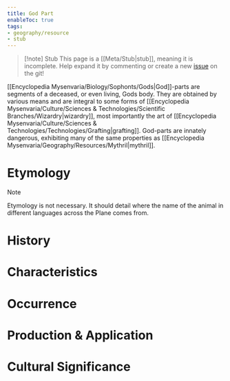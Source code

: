 ```yaml
---
title: God Part
enableToc: true
tags:
- geography/resource
- stub
---
```


> [!note] Stub
> This page is a [[Meta/Stub|stub]], meaning it is incomplete. Help expand it by commenting or create a new [issue](https://github.com/RagtimeGal/quartz--encyclopedia-mysenvaria/issues/new/choose) on the git!


[[Encyclopedia Mysenvaria/Biology/Sophonts/Gods|God]]-parts are segments of a deceased, or even living, Gods body. They are obtained by various means and are integral to some forms of [[Encyclopedia Mysenvaria/Culture/Sciences & Technologies/Scientific Branches/Wizardry|wizardry]], most importantly the art of [[Encyclopedia Mysenvaria/Culture/Sciences & Technologies/Technologies/Grafting|grafting]]. God-parts are innately dangerous, exhibiting many of the same properties as [[Encyclopedia Mysenvaria/Geography/Resources/Mythril|mythril]]. 
# Etymology

> [!note]
> Etymology is not necessary. It should detail where the name of the animal in different languages across the Plane comes from.


# History

# Characteristics

# Occurrence

# Production & Application

# Cultural Significance